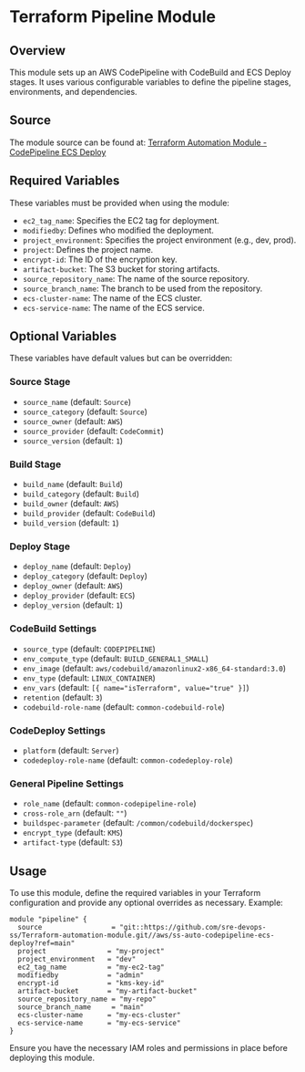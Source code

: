 # Terraform Pipeline Module

## Overview
This module sets up an AWS CodePipeline with CodeBuild and ECS Deploy stages. It uses various configurable variables to define the pipeline stages, environments, and dependencies.

## Source
The module source can be found at:
[Terraform Automation Module - CodePipeline ECS Deploy](https://github.com/sre-devops-ss/Terraform-automation-module/tree/main/aws/ss-auto-codepipeline-ecs-deploy)

## Required Variables
These variables must be provided when using the module:

- `ec2_tag_name`: Specifies the EC2 tag for deployment.
- `modifiedby`: Defines who modified the deployment.
- `project_environment`: Specifies the project environment (e.g., dev, prod).
- `project`: Defines the project name.
- `encrypt-id`: The ID of the encryption key.
- `artifact-bucket`: The S3 bucket for storing artifacts.
- `source_repository_name`: The name of the source repository.
- `source_branch_name`: The branch to be used from the repository.
- `ecs-cluster-name`: The name of the ECS cluster.
- `ecs-service-name`: The name of the ECS service.

## Optional Variables
These variables have default values but can be overridden:

### Source Stage
- `source_name` (default: `Source`)
- `source_category` (default: `Source`)
- `source_owner` (default: `AWS`)
- `source_provider` (default: `CodeCommit`)
- `source_version` (default: `1`)

### Build Stage
- `build_name` (default: `Build`)
- `build_category` (default: `Build`)
- `build_owner` (default: `AWS`)
- `build_provider` (default: `CodeBuild`)
- `build_version` (default: `1`)

### Deploy Stage
- `deploy_name` (default: `Deploy`)
- `deploy_category` (default: `Deploy`)
- `deploy_owner` (default: `AWS`)
- `deploy_provider` (default: `ECS`)
- `deploy_version` (default: `1`)

### CodeBuild Settings
- `source_type` (default: `CODEPIPELINE`)
- `env_compute_type` (default: `BUILD_GENERAL1_SMALL`)
- `env_image` (default: `aws/codebuild/amazonlinux2-x86_64-standard:3.0`)
- `env_type` (default: `LINUX_CONTAINER`)
- `env_vars` (default: `[{ name="isTerraform", value="true" }]`)
- `retention` (default: `3`)
- `codebuild-role-name` (default: `common-codebuild-role`)

### CodeDeploy Settings
- `platform` (default: `Server`)
- `codedeploy-role-name` (default: `common-codedeploy-role`)

### General Pipeline Settings
- `role_name` (default: `common-codepipeline-role`)
- `cross-role_arn` (default: `""`)
- `buildspec-parameter` (default: `/common/codebuild/dockerspec`)
- `encrypt_type` (default: `KMS`)
- `artifact-type` (default: `S3`)

## Usage
To use this module, define the required variables in your Terraform configuration and provide any optional overrides as necessary. Example:

```hcl
module "pipeline" {
  source                 = "git::https://github.com/sre-devops-ss/Terraform-automation-module.git//aws/ss-auto-codepipeline-ecs-deploy?ref=main"
  project               = "my-project"
  project_environment   = "dev"
  ec2_tag_name          = "my-ec2-tag"
  modifiedby            = "admin"
  encrypt-id            = "kms-key-id"
  artifact-bucket       = "my-artifact-bucket"
  source_repository_name = "my-repo"
  source_branch_name     = "main"
  ecs-cluster-name      = "my-ecs-cluster"
  ecs-service-name      = "my-ecs-service"
}
```

Ensure you have the necessary IAM roles and permissions in place before deploying this module.

